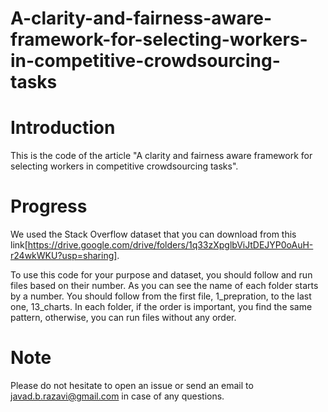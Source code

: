 # A-clarity-and-fairness-aware-framework-for-selecting-workers-in-competitive-crowdsourcing-tasks

# Introduction
This is the code of the article "A clarity and fairness aware framework for selecting workers in competitive crowdsourcing tasks".

# Progress
We used the Stack Overflow dataset that you can download from this link[https://drive.google.com/drive/folders/1q33zXpglbViJtDEJYP0oAuH-r24wkWKU?usp=sharing].

To use this code for your purpose and dataset, you should follow and run files based on their number. As you can see the name of each folder starts by a number. You should follow from the first file, 1_prepration, to the last one, 13_charts. In each folder, if the order is important, you find the same pattern, otherwise, you can run files without any order.

# Note
Please do not hesitate to open an issue or send an email to javad.b.razavi@gmail.com in case of any questions.
